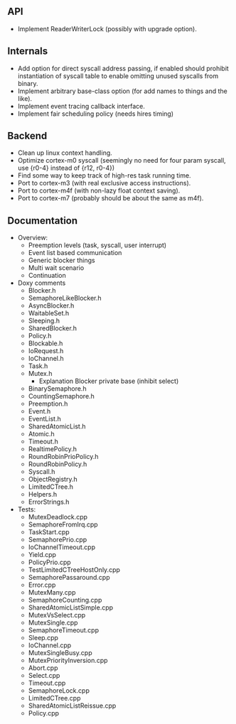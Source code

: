 API
---

 - Implement ReaderWriterLock (possibly with upgrade option).
 
Internals
---------

 - Add option for direct syscall address passing, if enabled should prohibit
   instantiation of syscall table to enable omitting unused syscalls from binary.
 - Implement arbitrary base-class option (for add names to things and the like).
 - Implement event tracing callback interface.
 - Implement fair scheduling policy (needs hires timing)

Backend
-------

 - Clean up linux context handling.
 - Optimize cortex-m0 syscall (seemingly no need for four param syscall, use {r0-4} instead of {r12, r0-4})
 - Find some way to keep track of high-res task running time.
 - Port to cortex-m3 (with real exclusive access instructions).
 - Port to cortex-m4f (with non-lazy float context saving).
 - Port to cortex-m7 (probably should be about the same as m4f).

Documentation
-------------

 - Overview:
   - Preemption levels (task, syscall, user interrupt)
   - Event list based communication
   - Generic blocker things
   - Multi wait scenario
   - Continuation
 - Doxy comments
   - Blocker.h
   - SemaphoreLikeBlocker.h
   - AsyncBlocker.h
   - WaitableSet.h
   - Sleeping.h
   - SharedBlocker.h
   - Policy.h
   - Blockable.h
   - IoRequest.h
   - IoChannel.h
   - Task.h
   - Mutex.h
     - Explanation Blocker private base (inhibit select)
   - BinarySemaphore.h
   - CountingSemaphore.h
   - Preemption.h
   - Event.h
   - EventList.h
   - SharedAtomicList.h
   - Atomic.h
   - Timeout.h
   - RealtimePolicy.h
   - RoundRobinPrioPolicy.h
   - RoundRobinPolicy.h
   - Syscall.h
   - ObjectRegistry.h
   - LimitedCTree.h
   - Helpers.h
   - ErrorStrings.h
 - Tests:
   - MutexDeadlock.cpp
   - SemaphoreFromIrq.cpp
   - TaskStart.cpp
   - SemaphorePrio.cpp
   - IoChannelTimeout.cpp
   - Yield.cpp
   - PolicyPrio.cpp
   - TestLimitedCTreeHostOnly.cpp
   - SemaphorePassaround.cpp
   - Error.cpp
   - MutexMany.cpp
   - SemaphoreCounting.cpp
   - SharedAtomicListSimple.cpp
   - MutexVsSelect.cpp
   - MutexSingle.cpp
   - SemaphoreTimeout.cpp
   - Sleep.cpp
   - IoChannel.cpp
   - MutexSingleBusy.cpp
   - MutexPriorityInversion.cpp
   - Abort.cpp
   - Select.cpp
   - Timeout.cpp
   - SemaphoreLock.cpp
   - LimitedCTree.cpp
   - SharedAtomicListReissue.cpp
   - Policy.cpp
